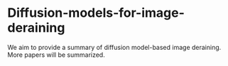 # Diffusion-models-for-image-deraining
We aim to provide a summary of diffusion model-based image deraining. More papers will be summarized.

